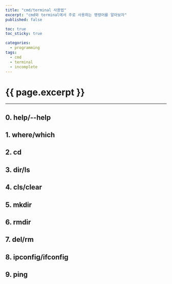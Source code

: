 ```yaml
---
title: "cmd/terminal 사용법"
excerpt: "cmd와 terminal에서 주로 사용하는 명령어를 알아보자"
published: false

toc: true
toc_sticky: true

categories:
  - programming
tags:
  - cmd
  - terminal
  - incomplete
---
```

# {{ page.excerpt }}
---
## 0. help/--help


## 1. where/which


## 2. cd


## 3. dir/ls


## 4. cls/clear


## 5. mkdir


## 6. rmdir


## 7. del/rm


## 8. ipconfig/ifconfig


## 9. ping
